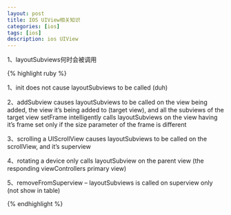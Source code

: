 ```yaml
---
layout: post
title: IOS UIView相关知识
categories: [ios]
tags: [ios]
description: ios UIView
---
```



1、layoutSubviews何时会被调用

{% highlight ruby %}

1、init does not cause layoutSubviews to be called (duh)

2、addSubview causes layoutSubviews to be called on the view being added, the view it’s being added to (target view), and all the subviews of the target view
setFrame intelligently calls layoutSubviews on the view having it’s frame set only if the size parameter of the frame is different

3、scrolling a UIScrollView causes layoutSubviews to be called on the scrollView, and it’s superview

4、rotating a device only calls layoutSubview on the parent view (the responding viewControllers primary view)

5、removeFromSuperview – layoutSubviews is called on superview only (not show in table)


{% endhighlight %}




